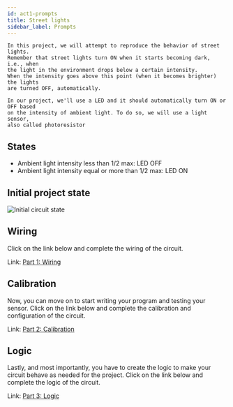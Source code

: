 ```yaml
---
id: act1-prompts
title: Street lights
sidebar_label: Prompts 
---
```


```text
In this project, we will attempt to reproduce the behavior of street lights.
Remember that street lights turn ON when it starts becoming dark, i.e., when 
the light in the environment drops below a certain intensity.
When the intensity goes above this point (when it becomes brighter) the lights
are turned OFF, automatically.

In our project, we'll use a LED and it should automatically turn ON or OFF based
on the intensity of ambient light. To do so, we will use a light sensor,
also called photoresistor
```

## States

- Ambient light intensity less than 1/2 max: LED OFF
- Ambient light intensity equal or more than 1/2 max: LED ON

## Initial project state
![Initial circuit state](assets/img/initial-states/act-1.png)

## Wiring
Click on the link below and complete the wiring of the circuit.

Link: <a href="https://www.tinkercad.com/things/0A74qBnKz17" target="_blank">Part 1: Wiring</a>

## Calibration
Now, you can move on to start writing your program and testing your sensor.
Click on the link below and complete the calibration and configuration of the circuit.

Link: <a href="https://www.tinkercad.com/things/aoUMgGKVSNX" target="_blank">Part 2: Calibration</a>

## Logic
Lastly, and most importantly, you have to create the logic to make your circuit behave as needed for the project. Click on the link below and complete the logic of the circuit.

Link: <a href="https://www.tinkercad.com/things/gxk64SbBrf3" target="_blank">Part 3: Logic</a>